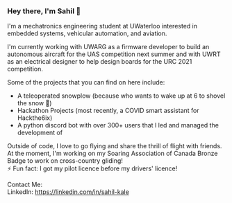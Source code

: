 ### Hey there, I'm Sahil 👋

I'm a mechatronics engineering student at UWaterloo interested in embedded systems, vehicular automation, and aviation. 

I'm currently working with UWARG as a firmware developer to build an autonomous aircraft for the UAS competition next summer and with UWRT as an electrical designer to help design boards for the URC 2021 competition.

Some of the projects that you can find on here include:
- A teleoperated snowplow (because who wants to wake up at 6 to shovel the snow 🤔)
- Hackathon Projects (most recently, a COVID smart assistant for Hackthe6ix)
- A python discord bot with over 300+ users that I led and managed the development of

Outside of code, I love to go flying and share the thrill of flight with friends. At the moment, I'm working on my Soaring Association of Canada Bronze Badge to work on cross-country gliding!<br/>
⚡ Fun fact: I got my pilot licence before my drivers' licence!

Contact Me:<br/> 
LinkedIn: https://linkedin.com/in/sahil-kale
